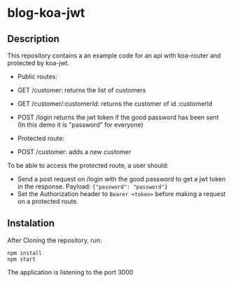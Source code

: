 # blog-koa-jwt
## Description

This repository contains a an example code for an api with koa-router and protected by koa-jwt.

- Public routes:
 - GET /customer: returns the list of customers
 - GET /customer/:customerId: returns the customer of id :customerId
 - POST /login returns the jwt token if the good password has been sent (In this demo it is "password" for everyone)

- Protected route:
 - POST /customer: adds a new customer

To be able to access the protected route, a user should:

- Send a post request on /login with the good password to get a jwt token in the response. Payload: `{"password": "password"}`
- Set the Authorization header to `Bearer <token>` before making a request on a protected route.

## Instalation

After Cloning the repository, run:
```
npm install
npm start
```

The application is listening to the port 3000
